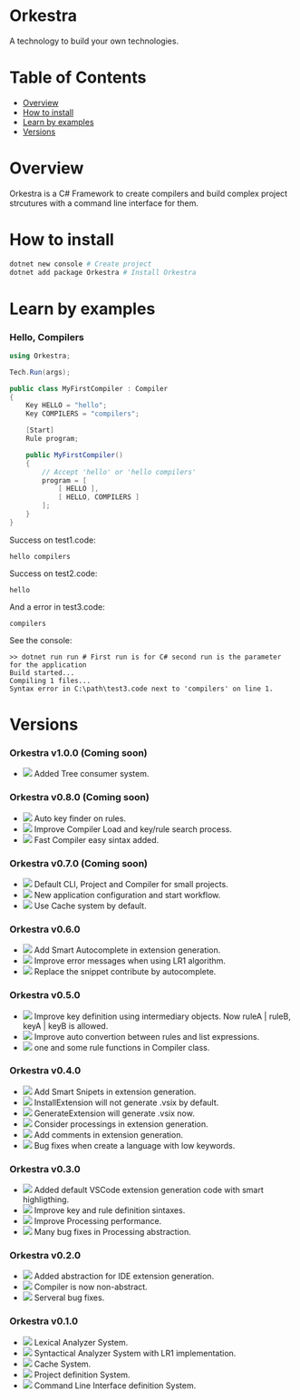 # Orkestra

A technology to build your own technologies.

# Table of Contents

 - [Overview](#overview)
 - [How to install](#how-to-install)
 - [Learn by examples](#learn-by-examples)
 - [Versions](#versions)

# Overview

Orkestra is a C# Framework to create compilers and build complex project strcutures with a command line interface for them.

# How to install

```bash
dotnet new console # Create project
dotnet add package Orkestra # Install Orkestra
```

# Learn by examples

### Hello, Compilers

```cs
using Orkestra;

Tech.Run(args);

public class MyFirstCompiler : Compiler
{
    Key HELLO = "hello";
    Key COMPILERS = "compilers";

    [Start]
    Rule program;

    public MyFirstCompiler()
    {
        // Accept 'hello' or 'hello compilers'
        program = [
            [ HELLO ],
            [ HELLO, COMPILERS ]
        ];
    }
}
```
Success on test1.code:
```
hello compilers
```
Success on test2.code:
```
hello
```
And a error in test3.code:
```
compilers
```
See the console:
```
>> dotnet run run # First run is for C# second run is the parameter for the application
Build started...
Compiling 1 files...
Syntax error in C:\path\test3.code next to 'compilers' on line 1.
```

# Versions

### Orkestra v1.0.0 (Coming soon)

 - ![](https://img.shields.io/badge/new-green) Added Tree consumer system.

### Orkestra v0.8.0 (Coming soon)

 - ![](https://img.shields.io/badge/new-green) Auto key finder on rules.
 - ![](https://img.shields.io/badge/updated-blue) Improve Compiler Load and key/rule search process.
 - ![](https://img.shields.io/badge/new-green) Fast Compiler easy sintax added.

### Orkestra v0.7.0 (Coming soon)

 - ![](https://img.shields.io/badge/new-green) Default CLI, Project and Compiler for small projects.
 - ![](https://img.shields.io/badge/updated-blue) New application configuration and start workflow.
 - ![](https://img.shields.io/badge/updated-blue) Use Cache system by default.

### Orkestra v0.6.0

 - ![](https://img.shields.io/badge/new-green) Add Smart Autocomplete in extension generation.
 - ![](https://img.shields.io/badge/updated-blue) Improve error messages when using LR1 algorithm.
 - ![](https://img.shields.io/badge/removed-red) Replace the snippet contribute by autocomplete.

### Orkestra v0.5.0

 - ![](https://img.shields.io/badge/new-green) Improve key definition using intermediary objects. Now ruleA | ruleB, keyA | keyB is allowed.
 - ![](https://img.shields.io/badge/new-green) Improve auto convertion between rules and list expressions.
 - ![](https://img.shields.io/badge/removed-red) one and some rule functions in Compiler class.

### Orkestra v0.4.0

 - ![](https://img.shields.io/badge/new-green) Add Smart Snipets in extension generation.
 - ![](https://img.shields.io/badge/updated-blue) InstallExtension will not generate .vsix by default.
 - ![](https://img.shields.io/badge/updated-blue) GenerateExtension will generate .vsix now.
 - ![](https://img.shields.io/badge/new-green) Consider processings in extension generation.
 - ![](https://img.shields.io/badge/updated-blue) Add comments in extension generation.
 - ![](https://img.shields.io/badge/bug%20solved-orange) Bug fixes when create a language with low keywords.

### Orkestra v0.3.0

 - ![](https://img.shields.io/badge/new-green) Added default VSCode extension generation code with smart highligthing.
 - ![](https://img.shields.io/badge/updated-blue) Improve key and rule definition sintaxes.
 - ![](https://img.shields.io/badge/updated-blue) Improve Processing performance.
 - ![](https://img.shields.io/badge/bug%20solved-orange) Many bug fixes in Processing abstraction.

### Orkestra v0.2.0

 - ![](https://img.shields.io/badge/new-green) Added abstraction for IDE extension generation.
 - ![](https://img.shields.io/badge/updated-blue) Compiler is now non-abstract.
 - ![](https://img.shields.io/badge/bug%20solved-orange) Serveral bug fixes.

### Orkestra v0.1.0

 - ![](https://img.shields.io/badge/new-green) Lexical Analyzer System.
 - ![](https://img.shields.io/badge/new-green) Syntactical Analyzer System with LR1 implementation.
 - ![](https://img.shields.io/badge/new-green) Cache System.
 - ![](https://img.shields.io/badge/new-green) Project definition System.
 - ![](https://img.shields.io/badge/new-green) Command Line Interface definition System.
